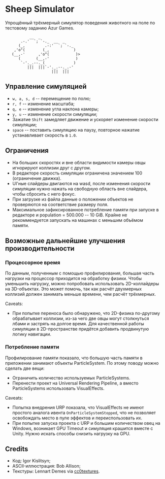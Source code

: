 # Sheep Simulator

Упрощённый трёхмерный симулятор поведения животного на поле по тестовому заданию Azur Games.

```
           __  _
       .-.'  `; `-._  __  _
      (_,         .-:'  `; `-._
    ,'o"(        (_,           )
   (__,-'      ,'o"(            )>
      (       (__,-'            )
       `-'._.--._(             )
          |||  |||`-'._.--._.-'
                     |||  |||
```

## Управление симуляцией

- `w, a, s, d` -- перемещение по полю;
- `r, f` -- изменение масштаба;
- `q, e` -- изменение угла наклона камеры;
- `y, u` -- изменение скорости симуляции;
- Зажатие `Shift` замедляет движение и ускоряет изменение скорости симуляции;
- `space` -- поставить симуляцию на паузу, повторное нажатие устанавливает скорость в `1.0`.

## Ограничения

- На больших скоростях и вне области видимости камеры овцы игнорируют коллизии друг с другом.
- В редакторе скорость симуляции ограничена значением 100 (ограничение движка).
- UI'ные слайдеры двигаются на wasd, после изменения скорости симуляции нужно нажать на свободную область вне слайдера, чтобы сбросить с него фокус.
- При загрузке из файла данные о положении объектов не проверяются на соответствие размеру поля.
- Максимальное зафиксированное потребление памяти при запуске в редакторе и population = 500.000 -- 10 GiB. Крайне не рекоммендуется запускать на машинах с меньшим объёмом памяти.

## Возможные дальнейшие улучшения производительности

### Процессорное время

По данным, полученным с помощью профилирования, большая часть нагрузки на процессор приходится на обработку физики. Чтобы уменьшить нагрузку, можно попробовать использовать 2D-коллайдеры на 3D-объектах.
Это может помочь, так как расчёт двухмерных коллизий должен занимать меньше времени, чем расчёт трёхмерных.

Caveats:

- При попытке переноса было обнаружено, что 2D-физика по-другому обрабатывает коллизии, из-за чего две овцы могут столкнуться лбами и застрять на долгое время.
  Для качественной работы симуляции в 2D-пространстве придётся добавить продвинутую логику навигации.

### Потребление памяти

Профилирование памяти показало, что большую часть памяти в приложении занимают объекты ParticleSystem.
По этому поводу можно сделать две вещи:

- Ограничить количество используемых ParticleSystems.
- Перенести проект на Universal Rendering Pipeline, а вместо ParticleSystems использовать VisualEffects.

Caveats:

- Попытка внедрения URP показала, что VisualEffects не имеют простого аналога ивента `OnParticleSystemStopped`, что не позволяет освобождать место в пуле эффектов и переиспользовать их.
- При попытке запуска проекта с URP и большим количеством овец на Windows, возникает GPU Timeout и симуляция крашится вместе с Unity. Нужно искать способы снизить нагрузку на GPU.

## Credits

- Код: Igor Kislitsyn;
- ASCII-иллюстрация:  Bob Allison;
- Текстуры: Lennart Demes via [cc0textures](https://cc0textures.com/).
